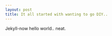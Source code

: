 ```yaml
---
layout: post
title: It all started with wanting to go DIY.. 
---
```


Jekyll-now hello world.. neat. 